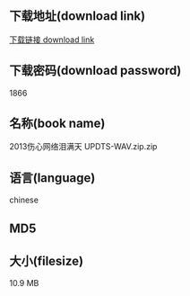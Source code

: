 ## 下载地址(download link)
[下载链接 download link](https://tutu365.netlify.app/?s=2013%E4%BC%A4%E5%BF%83%E7%BD%91%E7%BB%9C%E6%B3%AA%E6%BB%A1%E5%A4%A9+UPDTS-WAV.zip)

## 下载密码(download password)
1866

## 名称(book name)
2013伤心网络泪满天 UPDTS-WAV.zip.zip

## 语言(language)
chinese

## MD5


## 大小(filesize)
10.9 MB
